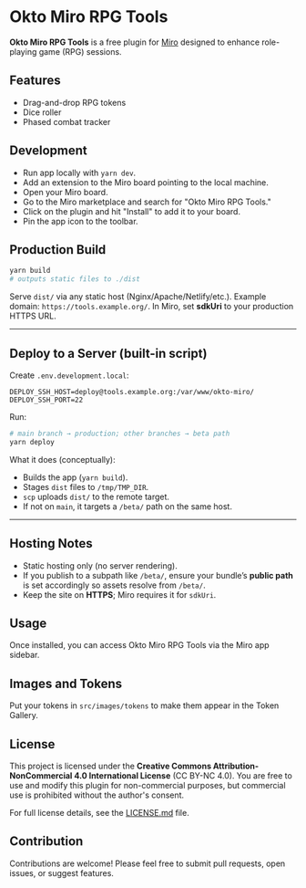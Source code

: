 # Okto Miro RPG Tools

**Okto Miro RPG Tools** is a free plugin for [Miro](https://miro.com/) designed to enhance role-playing game (RPG)
sessions.

## Features

- Drag-and-drop RPG tokens
- Dice roller
- Phased combat tracker

## Development

- Run app locally with `yarn dev`. 
- Add an extension to the Miro board pointing to the local machine.
- Open your Miro board.
- Go to the Miro marketplace and search for "Okto Miro RPG Tools."
- Click on the plugin and hit "Install" to add it to your board.
- Pin the app icon to the toolbar.

## Production Build

```bash
yarn build
# outputs static files to ./dist
```

Serve `dist/` via any static host (Nginx/Apache/Netlify/etc.). Example domain: `https://tools.example.org/`.
In Miro, set **sdkUri** to your production HTTPS URL.

---

## Deploy to a Server (built-in script)

Create `.env.development.local`:

```dotenv
DEPLOY_SSH_HOST=deploy@tools.example.org:/var/www/okto-miro/
DEPLOY_SSH_PORT=22
```

Run:

```bash
# main branch → production; other branches → beta path
yarn deploy
```

What it does (conceptually):

* Builds the app (`yarn build`).
* Stages `dist` files to `/tmp/TMP_DIR`.
* `scp` uploads `dist/` to the remote target.
* If not on `main`, it targets a `/beta/` path on the same host.

---

## Hosting Notes

* Static hosting only (no server rendering).
* If you publish to a subpath like `/beta/`, ensure your bundle’s **public path** is set accordingly so assets resolve from `/beta/`.
* Keep the site on **HTTPS**; Miro requires it for `sdkUri`.

## Usage

Once installed, you can access Okto Miro RPG Tools via the Miro app sidebar.

## Images and Tokens

Put your tokens in `src/images/tokens` to make them appear in the Token Gallery.

## License

This project is licensed under the **Creative Commons Attribution-NonCommercial 4.0 International License** (CC BY-NC
4.0). You are free to use and modify this plugin for non-commercial purposes, but commercial use is prohibited without
the author's consent.

For full license details, see the [LICENSE.md](./LICENSE.md) file.

## Contribution

Contributions are welcome! Please feel free to submit pull requests, open issues, or suggest features.
